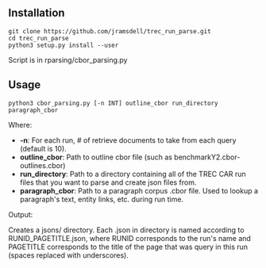 
## Installation

```
git clone https://github.com/jramsdell/trec_run_parse.git
cd trec_run_parse
python3 setup.py install --user 
```
Script is in rparsing/cbor_parsing.py


## Usage

```
python3 cbor_parsing.py [-n INT] outline_cbor run_directory paragraph_cbor
```

Where:

* **-n**: For each run, # of retrieve documents to take from each query (default is 10).
* **outline_cbor**: Path to outline cbor file (such as benchmarkY2.cbor-outlines.cbor)
* **run_directory**: Path to a directory containing all of the TREC CAR run files that you want to parse and create json files from. 
* **paragraph_cbor**: Path to a paragraph corpus .cbor file. Used to lookup a paragraph's text, entity links, etc. during run time.

Output:

Creates a jsons/ directory. Each .json in directory is named according to RUNID_PAGETITLE.json, where RUNID corresponds to the run's name and PAGETITLE corresponds to the title of the page that was query in this run (spaces replaced with underscores).
